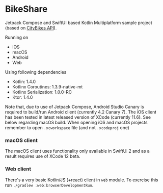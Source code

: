 # BikeShare

Jetpack Compose and SwiftUI based Kotlin Multiplatform sample project (based on [CityBikes API](http://api.citybik.es/v2/)).

Running on
* iOS
* macOS
* Android
* Web

Using following dependencies
* Kotlin: 1.4.0
* Kotlinx Coroutines: 1.3.9-native-mt
* Kotlinx Serialization: 1.0.0-RC
* Ktor: 1.4.0

Note that, due to use of Jetpack Compose, Android Studio Canary is required to build/run Android client (currently 4.2 Canary 7).
The iOS client has been tested in latest released version of XCode (currently 11.6). See below regarding macOS build.
When opening iOS and macOS projects remember to open `.xcworkspace` file (and not `.xcodeproj` one)


### macOS client
The macOS client uses functionality only available in SwiftUI 2 and as a result requires use of XCode 12 beta. 


### Web client

There's a very basic Kotlin/JS (+react) client in `web` module.  To exercise this run `./gradlew :web:browserDevelopmentRun`.
